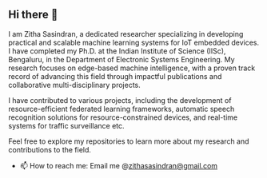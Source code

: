 ## Hi there 👋

I am Zitha Sasindran, a dedicated researcher specializing in developing practical and scalable machine learning systems for IoT embedded devices. I have completed my Ph.D. at the Indian Institute of Science (IISc), Bengaluru, in the Department of Electronic Systems Engineering. My research focuses on edge-based machine intelligence, with a proven track record of advancing this field through impactful publications and collaborative multi-disciplinary projects.

I have contributed to various projects, including the development of resource-efficient federated learning frameworks, automatic speech recognition solutions for resource-constrained devices, and real-time systems for traffic surveillance etc.

Feel free to explore my repositories to learn more about my research and contributions to the field.

- 📫 How to reach me: Email me @zithasasindran@gmail.com
